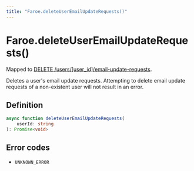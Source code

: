 ```yaml
---
title: "Faroe.deleteUserEmailUpdateRequests()"
---
```


# Faroe.deleteUserEmailUpdateRequests()

Mapped to [DELETE /users/\[user_id\]/email-update-requests](/reference/rest/endpoints/delete_users_userid_email-update-requests).

Deletes a user's email update requests. Attempting to delete email update requests of a non-existent user will not result in an error.

## Definition

```ts
async function deleteUserEmailUpdateRequests(
    userId: string
): Promise<void>
```
## Error codes

- `UNKNOWN_ERROR`
